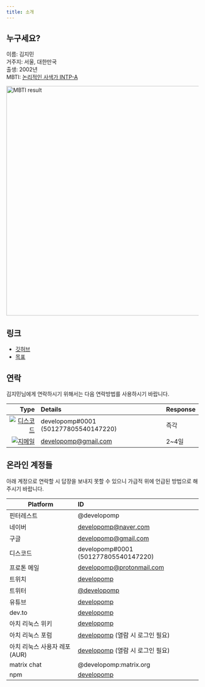 ```yaml
---
title: 소개
---
```


## 누구세요?

이름: 김지민<br />
거주지: 서울, 대한만국<br />
출생: 2002년<br />
MBTI: [논리적인 사색가 INTP-A](https://www.16personalities.com/ko/성격유형-intp)

<img alt="MBTI result" src="/img/mbti.png" style="display: block; margin-left: auto; margin-right: auto; max-width: 100%; width: 600px" />

## 링크

- [깃허브](https://github.com/developomp)
- [목표](/goals)

## 연락

김지민님에게 연락하시기 위해서는 다음 연락방법를 사용하시기 바랍니다.

|                                                                                                                              Type | Details                              | Response |
| --------------------------------------------------------------------------------------------------------------------------------: | :----------------------------------- | :------- |
| [![디스코드](https://img.shields.io/badge/디스코드-5865F2?style=for-the-badge&logo=discord&logoColor=white)](https://discord.com) | developomp#0001 (501277805540147220) | 즉각     |
|   [![지메일](https://img.shields.io/badge/지메일-FF0027?style=for-the-badge&logo=gmail&logoColor=white)](https://mail.google.com) | developomp@gmail.com                 | 2~4일    |

## 온라인 계정들

아래 계정으로 연락할 시 답장을 보내지 못할 수 있으니 가급적 위에 언급된 방법으로 해주시기 바랍니다.

| Platform                      | ID                                                                                  |
| ----------------------------- | :---------------------------------------------------------------------------------- |
| 핀터레스트                    | @developomp                                                                         |
| 네이버                        | developomp@naver.com                                                                |
| 구글                          | developomp@gmail.com                                                                |
| 디스코드                      | developomp#0001 (501277805540147220)                                                |
| 프로톤 메일                   | developomp@protonmail.com                                                           |
| 트위치                        | [developomp](https://www.twitch.tv/developomp)                                      |
| 트위터                        | [@developomp](https://twitter.com/developomp)                                       |
| 유튜브                        | [developomp](https://www.youtube.com/channel/UCq42p4jHBZnzZE9LG7hoBJw)              |
| dev.to                        | [developomp](https://dev.to/developomp)                                             |
| 아치 리눅스 위키              | [developomp](https://wiki.archlinux.org/title/User:Developomp)                      |
| 아치 리눅스 포럼              | [developomp](https://bbs.archlinux.org/profile.php?id=136713) (열람 시 로그인 필요) |
| 아치 리눅스 사용자 레포 (AUR) | [developomp](https://aur.archlinux.org/account/developomp) (열람 시 로그인 필요)    |
| matrix chat                   | @developomp:matrix.org                                                              |
| npm                           | [developomp](https://www.npmjs.com/~developomp)                                     |
